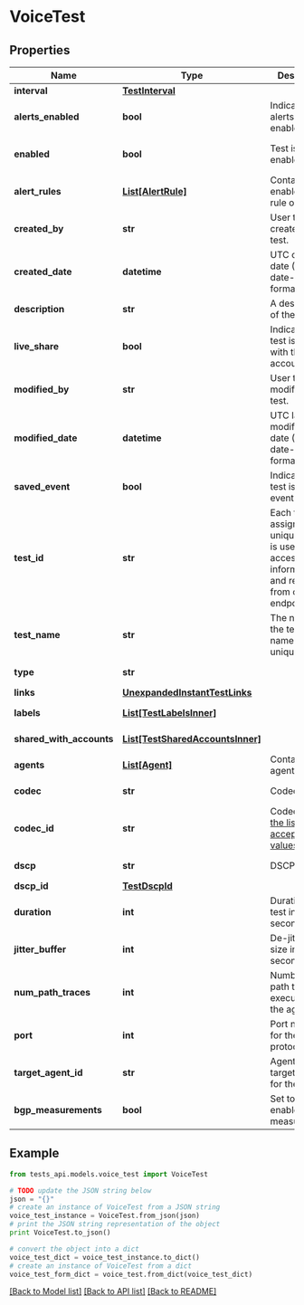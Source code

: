 # VoiceTest


## Properties
Name | Type | Description | Notes
------------ | ------------- | ------------- | -------------
**interval** | [**TestInterval**](TestInterval.md) |  | 
**alerts_enabled** | **bool** | Indicates if alerts are enabled. | [optional] 
**enabled** | **bool** | Test is enabled. | [optional] [default to True]
**alert_rules** | [**List[AlertRule]**](AlertRule.md) | Contains list of enabled alert rule objects. | [optional] 
**created_by** | **str** | User that created the test. | [optional] [readonly] 
**created_date** | **datetime** | UTC created date (ISO date-time format). | [optional] [readonly] 
**description** | **str** | A description of the test. | [optional] 
**live_share** | **bool** | Indicates if the test is shared with the account group. | [optional] [readonly] 
**modified_by** | **str** | User that modified the test. | [optional] [readonly] 
**modified_date** | **datetime** | UTC last modification date (ISO date-time format). | [optional] [readonly] 
**saved_event** | **bool** | Indicates if the test is a saved event. | [optional] [readonly] 
**test_id** | **str** | Each test is assigned an unique ID; this is used to access test information and results from other endpoints. | [optional] [readonly] 
**test_name** | **str** | The name of the test. Test name must be unique. | [optional] 
**type** | **str** |  | [optional] [readonly] 
**links** | [**UnexpandedInstantTestLinks**](UnexpandedInstantTestLinks.md) |  | [optional] 
**labels** | [**List[TestLabelsInner]**](TestLabelsInner.md) |  | [optional] [readonly] 
**shared_with_accounts** | [**List[TestSharedAccountsInner]**](TestSharedAccountsInner.md) |  | [optional] [readonly] 
**agents** | [**List[Agent]**](Agent.md) | Contains list of agents. | [readonly] 
**codec** | **str** | Codec label | [optional] [readonly] 
**codec_id** | **str** | Coded ID, [see the list of acceptable values](https://docs.thousandeyes.com/product-documentation/internet-and-wan-monitoring/tests/working-with-test-settings#rtp-stream-advanced-settings-tab) | [optional] 
**dscp** | **str** | DSCP label. | [optional] [readonly] 
**dscp_id** | [**TestDscpId**](TestDscpId.md) |  | [optional] 
**duration** | **int** | Duration of the test in seconds. | [optional] [default to 5]
**jitter_buffer** | **int** | De-jitter buffer size in seconds. | [optional] [default to 40]
**num_path_traces** | **int** | Number of path traces executed by the agent. | [optional] [default to 3]
**port** | **int** | Port number for the chosen protocol. | [optional] 
**target_agent_id** | **str** | Agent ID of the target agent for the test. | 
**bgp_measurements** | **bool** | Set to &#x60;true&#x60; to enable bgp measurements. | [optional] [default to True]

## Example

```python
from tests_api.models.voice_test import VoiceTest

# TODO update the JSON string below
json = "{}"
# create an instance of VoiceTest from a JSON string
voice_test_instance = VoiceTest.from_json(json)
# print the JSON string representation of the object
print VoiceTest.to_json()

# convert the object into a dict
voice_test_dict = voice_test_instance.to_dict()
# create an instance of VoiceTest from a dict
voice_test_form_dict = voice_test.from_dict(voice_test_dict)
```
[[Back to Model list]](../README.md#documentation-for-models) [[Back to API list]](../README.md#documentation-for-api-endpoints) [[Back to README]](../README.md)


